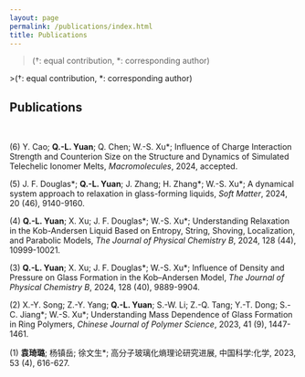 ```yaml
---
layout: page
permalink: /publications/index.html
title: Publications
---
```

>(†: equal contribution, *: corresponding author)
<html>
<head>
  <title>Publications</title>
  <style>

    .publication {
      text-indent: -1em;
      padding-left: 1em;
      margin-bottom: 1.5em; /* Increased margin-bottom even more */
      padding-bottom: 0.5em;
      /* border-bottom: 1px solid #eee;  Removed border for cleaner look */
    }

    /* .publication:last-child {
        border-bottom: none;  Removed border for cleaner look
    } */

    .publication br {
      display: block;
      margin-bottom: 0.25em;
    }
  </style>
</head>
<body>

  <p>>(†: equal contribution, *: corresponding author)</p>

  <h2>Publications</h2>

  <br>

  <p class="publication">(6) Y. Cao; <b>Q.-L. Yuan</b>; Q. Chen; W.-S. Xu*; Influence of Charge Interaction Strength and Counterion Size on the Structure and Dynamics of Simulated Telechelic Ionomer Melts, <i>Macromolecules</i>, 2024, accepted.</p>

  <p class="publication">(5) J. F. Douglas*; <b>Q.-L. Yuan</b>; J. Zhang; H. Zhang*; W.-S. Xu*; A dynamical system approach to relaxation in glass-forming liquids, <i>Soft Matter</i>, 2024, 20 (46), 9140-9160.</p>

  <p class="publication">(4) <b>Q.-L. Yuan</b>; X. Xu; J. F. Douglas*; W.-S. Xu*; Understanding Relaxation in the Kob-Andersen Liquid Based on Entropy, String, Shoving, Localization, and Parabolic Models, <i>The Journal of Physical Chemistry B</i>, 2024, 128 (44), 10999-10021.</p>

  <p class="publication">(3) <b>Q.-L. Yuan</b>; X. Xu; J. F. Douglas*; W.-S. Xu*; Influence of Density and Pressure on Glass Formation in the Kob–Andersen Model, <i>The Journal of Physical Chemistry B</i>, 2024, 128 (40), 9889-9904.</p>

  <p class="publication">(2) X.-Y. Song; Z.-Y. Yang; <b>Q.-L. Yuan</b>; S.-W. Li; Z.-Q. Tang; Y.-T. Dong; S.-C. Jiang*; W.-S. Xu*; Understanding Mass Dependence of Glass Formation in Ring Polymers, <i>Chinese Journal of Polymer Science</i>, 2023, 41 (9), 1447-1461.</p>

  <p class="publication">(1) <b>袁琦璐</b>; 杨镇岳; 徐文生*; 高分子玻璃化熵理论研究进展, 中国科学:化学, 2023, 53 (4), 616-627.</p>

</body>
</html>
